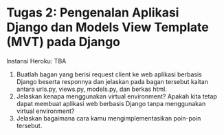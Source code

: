 # Tugas 2: Pengenalan Aplikasi Django dan Models View Template (MVT) pada Django

Instansi Heroku: TBA

1. Buatlah bagan yang berisi request client ke web aplikasi berbasis Django beserta responnya dan jelaskan pada bagan tersebut kaitan antara urls.py, views.py, models.py, dan berkas html.
2. Jelaskan kenapa menggunakan virtual environment? Apakah kita tetap dapat membuat aplikasi web berbasis Django tanpa menggunakan virtual environment?
3. Jelaskan bagaimana cara kamu mengimplementasikan poin-poin tersebut.